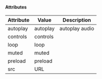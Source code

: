#### Attributes
| Attribute | Value    | Description    |
| --------- | -------- | -------------- |
| autoplay  | autoplay | autoplay audio |
| controls  | controls |                |
| loop      | loop     |                |
| muted     | muted    |                |
| preload   | preload  |                |
| src       | URL      |                | 
